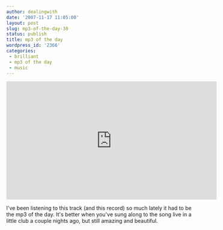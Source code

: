 ```yaml
---
author: dealingwith
date: '2007-11-17 11:05:00'
layout: post
slug: mp3-of-the-day-30
status: publish
title: mp3 of the day
wordpress_id: '2366'
categories:
 - brilliant
 - mp3 of the day
 - music
---
```


<iframe width="560" height="315" src="https://www.youtube-nocookie.com/embed/YzOCXZn2fEU" title="YouTube video player" frameborder="0" allow="accelerometer; autoplay; clipboard-write; encrypted-media; gyroscope; picture-in-picture" allowfullscreen></iframe>

I've been listening to this track (and this record) so much lately it had to be the mp3 of the day. It's better when you've sung along to the song live in a little club a couple nights ago, but still amazing and beautiful.
